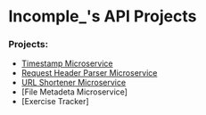 
# Incomple_'s API Projects

### Projects:


* [Timestamp Microservice](https://inc0mple-projects.herokuapp.com/timestamp)
* [Request Header Parser Microservice](https://inc0mple-projects.herokuapp.com/requestheaderparser)
* [URL Shortener Microservice](https://inc0mple-projects.herokuapp.com/urlshortener)
* [File Metadeta Microservice]
* [Exercise Tracker]

